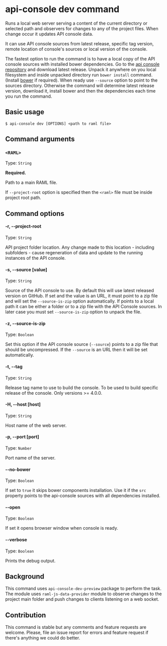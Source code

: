 # api-console dev command

Runs a local web server serving a content of the current directory or selected path and observers for changes to any of the project files. When change occur it updates API console data.

It can use API console sources from latest release, specific tag version, remote location of console's sources or local version of the console.

The fastest option to run the command is to have a local copy of the API console
sources with installed bower dependencies. Go to the [api console repository](https://github.com/mulesoft/api-console)
and download latest release. Unpack it anywhere on you local filesystem and inside
unpacked directory run `bower install` command. (Install [bower](https://bower.io) if required).
When ready use `--source` option to point to the sources directory.
Otherwise the command will determine latest release version, download it, install bower and then the dependencies
each time you run the command.


## Basic usage

```
$ api-console dev [OPTIONS] <path to raml file>
```

## Command arguments

### `<RAML>`

Type: `String`

**Required.**

Path to a main RAML file.

If `--project-root` option is specified then the `<raml>` file must be inside project root path.

## Command options

#### -r, --project-root

Type: `String`

API project folder location. Any change made to this location - including subfolders - cause regeneration of data and update to the running instances of the API console.

#### -s, --source \[value\]

Type: `String`

Source of the API console to use. By default this will use latest released version on GitHub. If set and the value is an URL, it must point to a zip file and will set the `--source-is-zip` option automatically. If points to a local path it can be either a folder or to a zip file with the API Console sources. In later case you must set `--source-is-zip` option to unpack the file.

#### -z, --source-is-zip

Type: `Boolean`

Set this option if the API console source (`--source`) points to a zip file that should be uncompressed. If the `--source` is an URL then it will be set automatically.

#### -t, --tag

Type: `String`

Release tag name to use to build the console. To be used to build specific release of the console. Only versions >= 4.0.0.

#### -H, --host \[host\]

Type: `String`

Host name of the web server.

#### -p, --port \[port\]

Type: `Number`

Port name of the server.

#### --no-bower

Type: `Boolean`

If set to `true` it skips bower components installation. Use it if the `src` property points to the api-console sources with all dependencies installed.

#### --open

Type: `Boolean`

If set it opens browser window when console is ready.

#### --verbose

Type: `Boolean`

Prints the debug output.


## Background

This command uses `api-console-dev-preview` package to perform the task. The module uses `raml-js-data-provider` module to observe changes to the project main folder and push changes to clients listening on a web socket.

## Contribution

This command is stable but any comments and feature requests are welcome. Please, file an issue report for errors and feature request if there's anything we could do better.  
